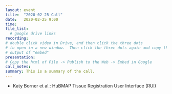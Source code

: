```yaml
---
layout: event
title:  "2020-02-25 Call"
date:   2020-02-25 9:00
time:
file_list:
  # google drive links
recording:
# double click video in Drive, and then click the three dots
# to open in a new window.  Then click the three dots again and copy the
# output of "embed"
presentation:
# Copy the html of File -> Publish to the Web -> Embed in Google
call_notes:
summary: This is a summary of the call.
---
```

- Katy Borner et al.: HuBMAP Tissue Registration User Interface (RUI)
